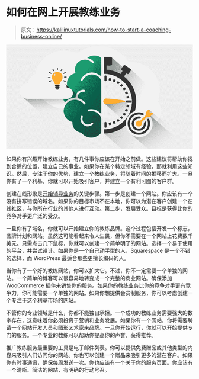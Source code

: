 # 如何在网上开展教练业务

> 原文：<https://kalilinuxtutorials.com/how-to-start-a-coaching-business-online/>

[![](img//3e33cea8ab43d6ec3925692e20a4cb35.png)](https://blogger.googleusercontent.com/img/a/AVvXsEi0z3kHP5wj5d_a_CpmwZTxGD-CRwb5y48C5lIcmNi3n-8N0LlWv1VASzH8Mj60Ar9CJ8TN8XCHeI0q6rWN4fHFq0n0ZhVf0H2QK3zQgvp9a4QbVdbJ8yMCCEJgu4I2Q8LirKdF3gTED08nKWuw_qeA971RK-Y9td2P7SoXOgMbuZrSnTr559VJxAbOcQ=s16000)

如果你有兴趣开始教练业务，有几件事你应该在开始之前做。这些建议将帮助你找到合适的位置，建立自己的事业。如果你在某个特定领域有经验，那就利用这些知识。然后，专注于你的优势，建立一个教练业务，将随着时间的推移而扩大。一旦你有了一个利基，你就可以开始吸引客户，并建立一个有利可图的客户群。

创建在线形象是[开始辅导业务](https://workee.net/blog/How-to-start-a-flourishing-online-coaching-business)的关键步骤。第一步是创建一个网站。你应该有一个没有拼写错误的域名。如果你的目标市场不在本地，你可以为潜在客户创建一个在线社区，与你所在行业的其他人进行互动。第二步，发展受众。目标是获得比你的竞争对手更广泛的受众。

一旦你有了域名，你就可以开始建立你的教练品牌。这个过程包括开发一个标志，品牌计划和网站。虽然这可能看起来令人生畏，但你不需要在一个网站上花费数千美元。只需点击几下鼠标，你就可以创建一个简单明了的网站。选择一个易于使用的平台，并尝试设计。如果你是一个自己动手型的人，Squarespace 是一个不错的选择，而 WordPress 最适合那些更擅长编码的人。

当你有了一个好的教练网站，你可以扩大它。不过，你不一定需要一个单独的网站。一个简单的博客可以很容易地转变成一个完整的商业网站。确保添加 WooCommerce 插件来销售你的服务。如果你的教练业务比你的竞争对手更有竞争力，你可能需要一个单独的网站。如果你想提供会员制服务，你可以考虑创建一个专注于这个利基市场的网站。

不管你的专业领域是什么，你都不能独自承担。一个成功的教练业务需要强大的数字存在，这意味着你必须投资于营销和业务发展。如果你有一个网站，你将需要聘请一个网站开发人员和图形艺术家来品牌。一旦你开始运行，你就可以开始提供专门的服务。一个专业的教练可以帮助你提高你的声誉，获得推荐。

推广教练服务最重要的工具是电子邮件列表。你可以提供免费赠品或其他类型的内容来吸引人们访问你的网站。你也可以创建一个赠品来吸引更多的潜在客户。如果你有时事通讯，确保每周发送一次。你也应该有一个关于你的服务页面。你应该有一个清晰、简洁的网站，有明确的行动号召。